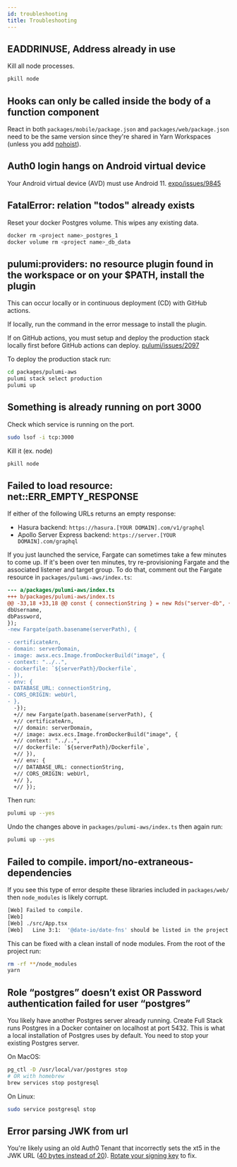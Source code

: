 ```yaml
---
id: troubleshooting
title: Troubleshooting
---
```


## EADDRINUSE, Address already in use

Kill all node processes.

```bash
pkill node
```

## Hooks can only be called inside the body of a function component

React in both `packages/mobile/package.json` and `packages/web/package.json` need to be the same version since they're shared in Yarn Workspaces (unless you add [nohoist](https://yarnpkg.com/blog/2018/02/15/nohoist/)).

## Auth0 login hangs on Android virtual device

Your Android virtual device (AVD) must use Android 11. [expo/issues/9845](https://github.com/expo/expo/issues/9845)

## FatalError: relation \"todos\" already exists

Reset your docker Postgres volume. This wipes any existing data.

```bash
docker rm <project name>_postgres_1
docker volume rm <project name>_db_data
```

## pulumi:providers: no resource plugin found in the workspace or on your \$PATH, install the plugin

This can occur locally or in continuous deployment (CD) with GitHub actions.

If locally, run the command in the error message to install the plugin.

If on GitHub actions, you must setup and deploy the production stack locally first before GitHub actions can deploy. [pulumi/issues/2097](https://github.com/pulumi/pulumi/issues/2097)

To deploy the production stack run:

```bash
cd packages/pulumi-aws
pulumi stack select production
pulumi up
```

## Something is already running on port 3000

Check which service is running on the port.

```bash
sudo lsof -i tcp:3000
```

Kill it (ex. node)

```bash
pkill node
```

## Failed to load resource: net::ERR_EMPTY_RESPONSE

If either of the following URLs returns an empty response:

- Hasura backend: `https://hasura.[YOUR DOMAIN].com/v1/graphql`
- Apollo Server Express backend: `https://server.[YOUR DOMAIN].com/graphql`

If you just launched the service, Fargate can sometimes take a few minutes to come up. If it's been over ten minutes, try re-provisioning Fargate and the associated listener and target group. To do that, comment out the Fargate resource in `packages/pulumi-aws/index.ts`:

```diff
--- a/packages/pulumi-aws/index.ts
+++ b/packages/pulumi-aws/index.ts
@@ -33,18 +33,18 @@ const { connectionString } = new Rds("server-db", {
dbUsername,
dbPassword,
});
-new Fargate(path.basename(serverPath), {

- certificateArn,
- domain: serverDomain,
- image: awsx.ecs.Image.fromDockerBuild("image", {
- context: "../..",
- dockerfile: `${serverPath}/Dockerfile`,
- }),
- env: {
- DATABASE_URL: connectionString,
- CORS_ORIGIN: webUrl,
- },
  -});
  +// new Fargate(path.basename(serverPath), {
  +// certificateArn,
  +// domain: serverDomain,
  +// image: awsx.ecs.Image.fromDockerBuild("image", {
  +// context: "../..",
  +// dockerfile: `${serverPath}/Dockerfile`,
  +// }),
  +// env: {
  +// DATABASE_URL: connectionString,
  +// CORS_ORIGIN: webUrl,
  +// },
  +// });
```

Then run:

```bash
pulumi up --yes
```

Undo the changes above in `packages/pulumi-aws/index.ts` then again run:

```bash
pulumi up --yes
```

## Failed to compile. import/no-extraneous-dependencies

If you see this type of error despite these libraries included in `packages/web/` then `node_modules` is likely corrupt.

```bash
[Web] Failed to compile.
[Web]
[Web] ./src/App.tsx
[Web]   Line 3:1:  '@date-io/date-fns' should be listed in the project's dependencies. Run 'npm i -S @date-io/date-fns' to add it        import/no-extraneous-dependencies
```

This can be fixed with a clean install of node modules. From the root of the project run:

```bash
rm -rf **/node_modules
yarn
```

## Role “postgres” doesn’t exist OR Password authentication failed for user “postgres”

You likely have another Postgres server already running. Create Full Stack runs Postgres in a Docker container on localhost at port 5432. This is what a local installation of Postgres uses by default. You need to stop your existing Postgres server.

On MacOS:

```bash
pg_ctl -D /usr/local/var/postgres stop
# OR with homebrew
brew services stop postgresql
```

On Linux:

```bash
sudo service postgresql stop
```

## Error parsing JWK from url

You're likely using an old Auth0 Tenant that incorrectly sets the xt5 in the JWK URL ([40 bytes instead of 20](https://community.auth0.com/t/certificate-thumbprint-is-longer-than-20-bytes/7794)). [Rotate your signing key](https://community.auth0.com/t/jwk-certificate-thumbprint-is-invalid/16070/22) to fix.
